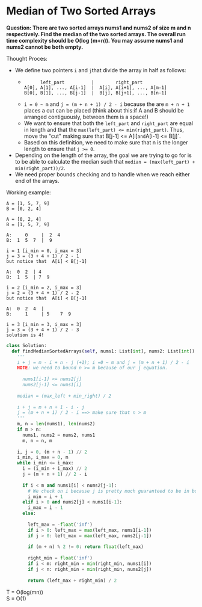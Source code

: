 # Median of Two Sorted Arrays

<b>Question: There are two sorted arrays nums1 and nums2 of size m and n respectively. Find the median of the two sorted arrays. The overall run time complexity should be O(log (m+n)). You may assume nums1 and nums2 cannot be both empty.</b>

Thought Proces:
* We define two pointers `i` and `j`that divide the array in half as follows:  
  * ```
          left_part          |        right_part
    A[0], A[1], ..., A[i-1]  |  A[i], A[i+1], ..., A[m-1]
    B[0], B[1], ..., B[j-1]  |  B[j], B[j+1], ..., B[n-1]
    ```
  * `i = 0 ~ m` and `j = (m + n + 1) / 2 - i` because the are `m + n + 1` places a cut can be placed (think about this:if A and B should be arranged contiguously, between them is a space!)
  * We want to ensure that both the `left_part` and `right_part` are equal in length and that the `max(left_part) <= min(right_part)`. Thus, move the "cut" making sure that B[j-1] <= A[i]` and `A[i-1] <= B[j]`.
  * Based on this definition, we need to make sure that n is the longer length to ensure that `j >= 0`.
* Depending on the length of the array, the goal we are trying to go for is to be able to calculate the median such that `median = (max(left_part) + min(right_part))/2`.
* We need proper bounds checking and to handle when we reach either end of the arrays.

Working example:
``` 
A = [1, 5, 7, 9]     
B = [0, 2, 4]  
```

``` 
A = [0, 2, 4]  
B = [1, 5, 7, 9]     
```

``` 
A:     0     |  2  4  
B:  1  5  7  |  9  
  
i = 1 [i_min = 0, i_max = 3]  
j = 3 = (3 + 4 + 1) / 2 - 1  
but notice that  A[i] < B[j-1]
```

``` 
A:  0  2  | 4  
B:  1  5  | 7  9

i = 2 [i_min = 2, i_max = 3] 
j = 2 = (3 + 4 + 1) / 2 - 2
but notice that  A[i] < B[j-1]  
```

``` 
A:  0  2  4  |
B:     1     | 5    7  9

i = 3 [i_min = 3, i_max = 3] 
j = 3 = (3 + 4 + 1) / 2 - 3
solution is 4!
```


```python
class Solution:
  def findMedianSortedArrays(self, nums1: List[int], nums2: List[int]) -> float:
    '''
    i + j = m - i + n - j (+1); i =0 ~ m and j = (m + n + 1) / 2 - i
    NOTE: we need to bound n >= m because of our j equation.
      
      nums1[i-1] <= nums2[j]
      nums2[j-1] <= nums1[i]
      
    median = (max_left + min_right) / 2
    
    i + j = m + n + 1 - i - j
    j = (m + n + 1) / 2 - i ==> make sure that n > m
    '''
    m, n = len(nums1), len(nums2)
    if m > n:
      nums1, nums2 = nums2, nums1
      m, n = n, m
    
    i, j = 0, (m + n - 1) // 2
    i_min, i_max = 0, m
    while i_min <= i_max:
      i = (i_min + i_max) // 2
      j = (m + n + 1) // 2 - i  
      
      if i < m and nums1[i] < nums2[j-1]: 
        # We check on i because j is pretty much guaranteed to be in bounds. Think about why
        i_min = i + 1
      elif i > 0 and nums2[j] < nums1[i-1]:
        i_max = i - 1
      else:
        
        left_max = -float('inf')
        if i > 0: left_max = max(left_max, nums1[i-1])
        if j > 0: left_max = max(left_max, nums2[j-1])    
        
        if (m + n) % 2 != 0: return float(left_max)
        
        right_min = float('inf')
        if i < m: right_min = min(right_min, nums1[i])
        if j < n: right_min = min(right_min, nums2[j])
          
        return (left_max + right_min) / 2
  ```


T = O(log(mn))   
S = O(1)
